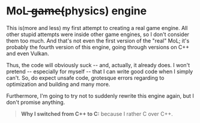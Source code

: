 # MoL  ̶g̶a̶m̶e̶(physics) engine

This is(more and less) my first attempt to creating a real game engine. All other stupid attempts were inside other game engines, so I don't consider them too much. And that's not even the first version of the "real" MoL; it's probably the fourth version of this engine, going through versions on C++ and even Vulkan.

Thus, the code will obviously suck -- and, actually, it already does. I won't pretend -- especially for myself -- that I can write good code when I simply can't. So, do expect unsafe code, grotesque errors regarding to optimization and building and many more.

Furthermore, I'm going to try not to suddenly rewrite this engine again, but I don't promise anything.

> **Why I switched from C++ to C:** because I rather C over C++.